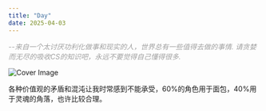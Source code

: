 ```yaml
---
title: "Day"
date: 2025-04-03
---
```

*<span style="color: #a0a0a0">--来自一个太讨厌功利化做事和现实的人，世界总有一些值得去做的事情.</span>*
*<span style="color: #a0a0a0">请贪婪而无尽的吸收CS的知识吧，永远不要觉得自己懂得很多.</span>*

![Cover Image](https://Omi-smallbox.github.io/GitHub-Pages/assets/cover.jpg)

各种价值观的矛盾和混沌让我时常感到不能承受，60%的角色用于面包，40%用于灵魂的角落，也许比较合理。 

